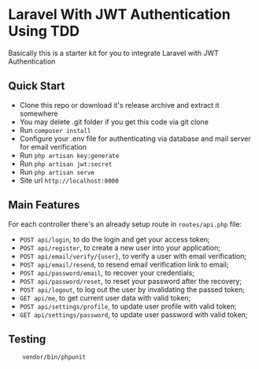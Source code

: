 # Laravel With JWT Authentication Using TDD

Basically this is a starter kit for you to integrate Laravel with JWT Authentication

## Quick Start

- Clone this repo or download it's release archive and extract it somewhere
- You may delete .git folder if you get this code via git clone
- Run `composer install`
- Configure your .env file for authenticating via database and mail server for email verification
- Run `php artisan key:generate`
- Run `php artisan jwt:secret`
- Run `php artisan serve`
- Site url `http://localhost:8000`

## Main Features

For each controller there's an already setup route in `routes/api.php` file:

* `POST api/login`, to do the login and get your access token;
* `POST api/register`, to create a new user into your application;
* `POST api/email/verify/{user}`, to verify a user with email verification;
* `POST api/email/resend`, to resend email verification link to email;
* `POST api/password/email`,  to recover your credentials;
* `POST api/password/reset`, to reset your password after the recovery;
* `POST api/logout`, to log out the user by invalidating the passed token;
* `GET api/me`, to get current user data with valid token;
* `POST api/settings/profile`, to update user profile with valid token;
* `GET api/settings/password`, to update user password with valid token;


## Testing

```bash
    vendor/bin/phpunit
```
